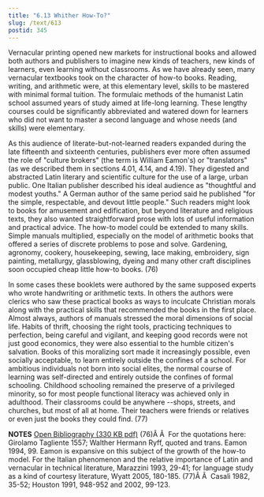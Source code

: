 ```yaml
---
title: "6.13 Whither How-To?"
slug: /text/613
postid: 345
---
```

Vernacular printing opened new markets for instructional books and allowed both authors and publishers to imagine new kinds of teachers, new kinds of learners, even learning without classrooms. As we have already seen, many vernacular textbooks took on the character of how-to books. Reading, writing, and arithmetic were, at this elementary level, skills to be mastered with minimal formal tuition. The formulaic methods of the humanist Latin school assumed years of study aimed at life-long learning. These lengthy courses could be significantly abbreviated and watered down for learners who did not want to master a second language and whose needs (and skills) were elementary.

As this audience of literate-but-not-learned readers expanded during the late fifteenth and sixteenth centuries, publishers ever more often assumed the role of "culture brokers" (the term is William Eamon's) or "translators" (as we described them in sections 4.01, 4.14, and 4.19). They digested and abstracted Latin literary and scientific culture for the use of a large, urban public. One Italian publisher described his ideal audience as "thoughtful and modest youths." A German author of the same period said he published "for the simple, respectable, and devout little people." Such readers might look to books for amusement and edification, but beyond literature and religious texts, they also wanted straightforward prose with lots of useful information and practical advice. The how-to model could be extended to many skills. Simple manuals multiplied, especially on the model of arithmetic books that offered a series of discrete problems to pose and solve. Gardening, agronomy, cookery, housekeeping, sewing, lace making, embroidery, sign painting, metallurgy, glassblowing, dyeing and many other craft disciplines soon occupied cheap little how-to books. (76)

In some cases these booklets were authored by the same supposed experts who wrote handwriting or arithmetic texts. In others the authors were clerics who saw these practical books as ways to inculcate Christian morals along with the practical skills that recommended the books in the first place. Almost always, authors of manuals stressed the moral dimensions of social life. Habits of thrift, choosing the right tools, practicing techniques to perfection, being careful and vigilant, and keeping good records were not just good economics, they were also essential to the humble citizen's salvation. Books of this moralizing sort made it increasingly possible, even socially acceptable, to learn entirely outside the confines of a school. For ambitious individuals not born into social elites, the normal course of learning was self-directed and entirely outside the confines of formal schooling. Childhood schooling remained the preserve of a privileged minority, so for most people functional literacy was achieved only in adulthood. Their classrooms could be anywhere --shops, streets, and churches, but most of all at home. Their teachers were friends or relatives or even just the books they could find. (77)

<strong>NOTES</strong>
<a href="http://www.humanismforsale.org/bibliography.pdf" target="new">Open Bibliography (330 KB pdf)</a>
(76)Â Â  For the quotations here: Girolamo Tagliente 1557; Walther Hermann Ryff, quoted and trans. Eamon 1994, 99. Eamon is expansive on this subject of the growth of the how-to model. For the Italian phenomenon and the relative importance of Latin and vernacular in technical literature, Marazzini 1993, 29-41; for language study as a kind of courtesy literature, Wyatt 2005, 180-185.
(77)Â Â  Casali 1982, 35-52; Houston 1991, 948-952 and 2002, 99-123.
